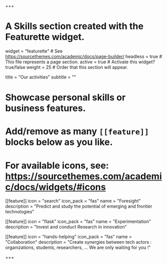 +++
# A Skills section created with the Featurette widget.
widget = "featurette"  # See https://sourcethemes.com/academic/docs/page-builder/
headless = true  # This file represents a page section.
active = true  # Activate this widget? true/false
weight = 25  # Order that this section will appear.

title = "Our activities"
subtitle = ""

# Showcase personal skills or business features.
# 
# Add/remove as many `[[feature]]` blocks below as you like.
# 
# For available icons, see: https://sourcethemes.com/academic/docs/widgets/#icons

[[feature]]
  icon = "search"
  icon_pack = "fas"
  name = "Foresight"
  description = "Predict and study the potential of emerging and frontier technologies"
  
[[feature]]
  icon = "flask"
  icon_pack = "fas"
  name = "Experimentation"
  description = "Invest and conduct Research in innovation"  
  
[[feature]]
  icon = "hands-helping"
  icon_pack = "fas"
  name = "Collaboration"
  description = "Create synergies between tech actors : organizations, students, researchers, ... We are only waiting for you !"

+++

